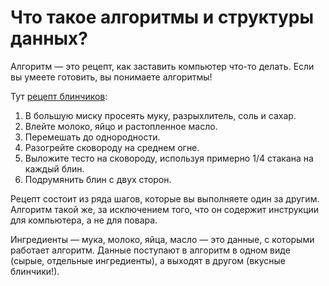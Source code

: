 # Что такое алгоритмы и структуры данных?

Алгоритм — это рецепт, как заставить компьютер что-то делать. Если вы умеете готовить, вы понимаете алгоритмы!

Тут [рецепт блинчиков](http://allrecipes.com/recipe/21014/good-old-fashioned-pancakes/):

1. В большую миску просеять муку, разрыхлитель, соль и сахар.
2. Влейте молоко, яйцо и растопленное масло.
3. Перемешать до однородности.
4. Разогрейте сковороду на среднем огне.
5. Выложите тесто на сковороду, используя примерно 1/4 стакана на каждый блин.
6. Подрумянить блин с двух сторон.

Рецепт состоит из ряда шагов, которые вы выполняете один за другим. Алгоритм такой же, за исключением того, что он содержит инструкции для компьютера, а не для повара.

Ингредиенты — мука, молоко, яйца, масло — это данные, с которыми работает алгоритм. Данные поступают в алгоритм в одном виде (сырые, отдельные ингредиенты), а выходят в другом (вкусные блинчики!).
